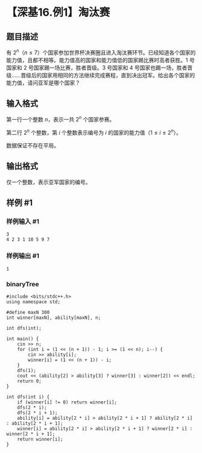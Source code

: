 # 【深基16.例1】淘汰赛

## 题目描述

有 $2^n$（$n\le7$）个国家参加世界杯决赛圈且进入淘汰赛环节。已经知道各个国家的能力值，且都不相等。能力值高的国家和能力值低的国家踢比赛时高者获胜。1 号国家和 2 号国家踢一场比赛，胜者晋级。3 号国家和 4 号国家也踢一场，胜者晋级……晋级后的国家用相同的方法继续完成赛程，直到决出冠军。给出各个国家的能力值，请问亚军是哪个国家？

## 输入格式

第一行一个整数 $n$，表示一共 $2^n$ 个国家参赛。

第二行 $2^n$ 个整数，第 $i$ 个整数表示编号为 $i$ 的国家的能力值（$1\leq i \leq 2^n$）。

数据保证不存在平局。

## 输出格式

仅一个整数，表示亚军国家的编号。

## 样例 #1

### 样例输入 #1

```
3
4 2 3 1 10 5 9 7
```

### 样例输出 #1

```
1
```



### binaryTree

```
#include <bits/stdc++.h>
using namespace std;

#define maxN 300
int winner[maxN], ability[maxN], n;

int dfs(int);

int main() {
    cin >> n;
    for (int i = (1 << (n + 1)) - 1; i >= (1 << n); i--) {
        cin >> ability[i];
        winner[i] = (1 << (n + 1)) - i;
    }
    dfs(1);
    cout << (ability[2] > ability[3] ? winner[3] : winner[2]) << endl;
    return 0;
}

int dfs(int i) {
    if (winner[i] != 0) return winner[i];
    dfs(2 * i);
    dfs(2 * i + 1);
    ability[i] = ability[2 * i] > ability[2 * i + 1] ? ability[2 * i] : ability[2 * i + 1];
    winner[i] = ability[2 * i] > ability[2 * i + 1] ? winner[2 * i] : winner[2 * i + 1];
    return winner[i];
}
```

